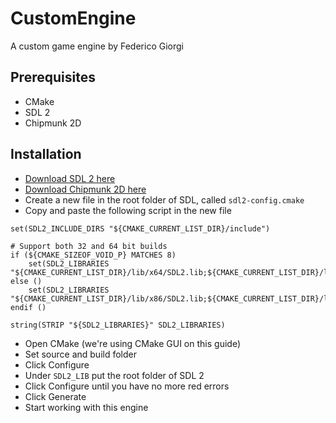 # CustomEngine
A custom game engine by Federico Giorgi

## Prerequisites
- CMake
- SDL 2
- Chipmunk 2D

## Installation
- [Download SDL 2 here](https://www.libsdl.org/release/SDL2-devel-2.0.20-VC.zip)
- [Download Chipmunk 2D here](https://chipmunk-physics.net/downloads.php)
- Create a new file in the root folder of SDL, called `sdl2-config.cmake`
- Copy and paste the following script in the new file 
```
set(SDL2_INCLUDE_DIRS "${CMAKE_CURRENT_LIST_DIR}/include")

# Support both 32 and 64 bit builds
if (${CMAKE_SIZEOF_VOID_P} MATCHES 8)
	set(SDL2_LIBRARIES "${CMAKE_CURRENT_LIST_DIR}/lib/x64/SDL2.lib;${CMAKE_CURRENT_LIST_DIR}/lib/x64/SDL2main.lib")
else ()
	set(SDL2_LIBRARIES "${CMAKE_CURRENT_LIST_DIR}/lib/x86/SDL2.lib;${CMAKE_CURRENT_LIST_DIR}/lib/x86/SDL2main.lib")
endif ()

string(STRIP "${SDL2_LIBRARIES}" SDL2_LIBRARIES)
```
- Open CMake (we're using CMake GUI on this guide)
- Set source and build folder
- Click Configure
- Under `SDL2_LIB` put the root folder of SDL 2
- Click Configure until you have no more red errors
- Click Generate
- Start working with this engine
